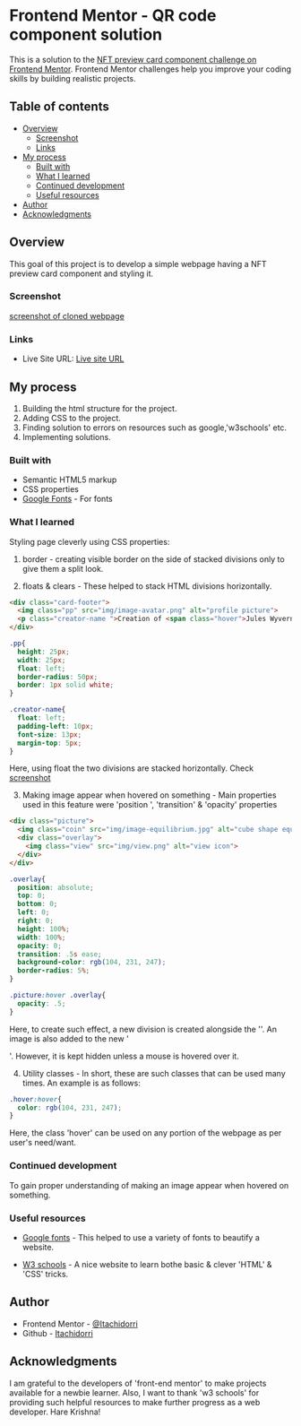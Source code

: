 # Frontend Mentor - QR code component solution

This is a solution to the [NFT preview card component challenge on Frontend Mentor](https://www.frontendmentor.io/challenges/qr-code-component-iux_sIO_H). Frontend Mentor challenges help you improve your coding skills by building realistic projects.

## Table of contents

- [Overview](#overview)
  - [Screenshot](#screenshot)
  - [Links](#links)
- [My process](#my-process)
  - [Built with](#built-with)
  - [What I learned](#what-i-learned)
  - [Continued development](#continued-development)
  - [Useful resources](#useful-resources)
- [Author](#author)
- [Acknowledgments](#acknowledgments)


## Overview

This goal of this project is to develop a simple webpage having a NFT preview card component and styling it.


### Screenshot

[screenshot of cloned webpage](img/screenshot.png)


### Links

- Live Site URL: [Live site URL](https://itachidorri.github.io/nft-preview-card-component/)

## My process
1. Building the html structure for the project.
2. Adding CSS to the project.
3. Finding solution to errors on resources such as google,'w3schools' etc.
4. Implementing solutions.


### Built with

- Semantic HTML5 markup
- CSS properties
- [Google Fonts](https://fonts.google.com/) - For fonts


### What I learned

Styling page cleverly using CSS properties:
1. border - creating visible border on the side of stacked divisions only to give them a split look.

2. floats & clears - These helped to stack HTML divisions horizontally.

```html
<div class="card-footer">
  <img class="pp" src="img/image-avatar.png" alt="profile picture">
  <p class="creator-name ">Creation of <span class="hover">Jules Wyvern</span></p>
</div>
```

```css
.pp{
  height: 25px;
  width: 25px;
  float: left;
  border-radius: 50px;
  border: 1px solid white;
}

.creator-name{
  float: left;
  padding-left: 10px;
  font-size: 13px;
  margin-top: 5px;
}
```
Here, using float the two divisions are stacked horizontally.
Check [screenshot](img/float-eg.jpg)


3. Making image appear when hovered on something - Main properties used in this feature were 'position ', 'transition' & 'opacity' properties

```html
<div class="picture">
  <img class="coin" src="img/image-equilibrium.jpg" alt="cube shape equillibrium coin">
  <div class="overlay">
    <img class="view" src="img/view.png" alt="view icon">
  </div>
</div>
```

```css
.overlay{
  position: absolute;
  top: 0;
  bottom: 0;
  left: 0;
  right: 0;
  height: 100%;
  width: 100%;
  opacity: 0;
  transition: .5s ease;
  background-color: rgb(104, 231, 247);
  border-radius: 5%;
}

.picture:hover .overlay{
  opacity: .5;
}
```
Here, to create such effect, a new division is created alongside the '<img class="coin">'. An image is also added to the new '<div>'. However, it is kept hidden unless a mouse is hovered over it.


4. Utility classes - In short, these are such classes that can be used many times. An example is as follows:

```CSS
.hover:hover{
  color: rgb(104, 231, 247);
}
```

Here, the class 'hover' can be used on any portion of the webpage as per user's need/want.


### Continued development

To gain proper understanding of making an image appear when hovered on something.


### Useful resources

- [Google fonts](https://fonts.google.com/specimen/Outfit) - This helped to use a variety of fonts to beautify a website.

- [W3 schools](https://www.w3schools.com) - A nice website to learn bothe basic & clever 'HTML' & 'CSS' tricks.


## Author

- Frontend Mentor - [@Itachidorri](https://www.frontendmentor.io/profile/Itachidorri)
- Github - [Itachidorri](https://github.com/Itachidorri)


## Acknowledgments

I am grateful to the developers of 'front-end mentor' to make projects available for a newbie learner. Also, I want to thank 'w3 schools' for providing such helpful resources to make further progress as a web developer. Hare Krishna!
